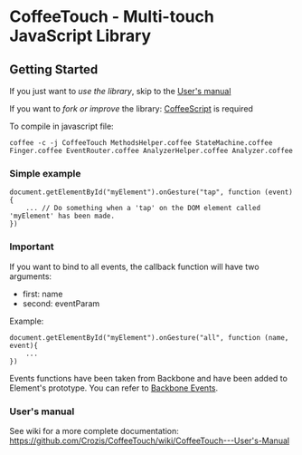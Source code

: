 # CoffeeTouch - Multi-touch JavaScript Library

## Getting Started

If you just want to *use the library*, skip to the [User's manual](https://github.com/Crozis/CoffeeTouch/wiki/CoffeeTouch---User's-Manual)

If you want to *fork or improve* the library:
[CoffeeScript](http://jashkenas.github.com/coffee-script/) is required

To compile in javascript file:

`coffee -c -j CoffeeTouch MethodsHelper.coffee StateMachine.coffee Finger.coffee EventRouter.coffee AnalyzerHelper.coffee Analyzer.coffee`

### Simple example

	document.getElementById("myElement").onGesture("tap", function (event){
		... // Do something when a 'tap' on the DOM element called 'myElement' has been made.
	})

### Important
If you want to bind to all events, the callback function will have two arguments:

- first: name
- second: eventParam

Example:

	document.getElementById("myElement").onGesture("all", function (name, event){
		...
	})

Events functions have been taken from Backbone and have been added to Element's prototype.
You can refer to [Backbone Events](http://documentcloud.github.com/backbone/#Events).

### User's manual

See wiki for a more complete documentation:
https://github.com/Crozis/CoffeeTouch/wiki/CoffeeTouch---User's-Manual